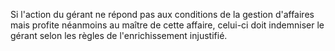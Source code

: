 Si l'action du gérant ne répond pas aux conditions de la gestion d'affaires mais profite néanmoins au maître de cette affaire, celui-ci doit indemniser le gérant selon les règles de l'enrichissement injustifié.

